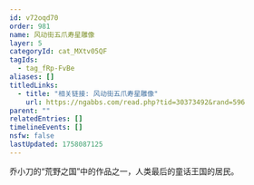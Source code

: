 ```yaml
---
id: v72oqd70
order: 981
name: 风动街五爪寿星雕像
layer: 5
categoryId: cat_MXtv05QF
tagIds:
  - tag_fRp-FvBe
aliases: []
titledLinks:
  - title: "相关链接: 风动街五爪寿星雕像"
    url: https://ngabbs.com/read.php?tid=30373492&rand=596
parent: ""
relatedEntries: []
timelineEvents: []
nsfw: false
lastUpdated: 1758087125
---
```


乔小刀的“荒野之国”中的作品之一，人类最后的童话王国的居民。